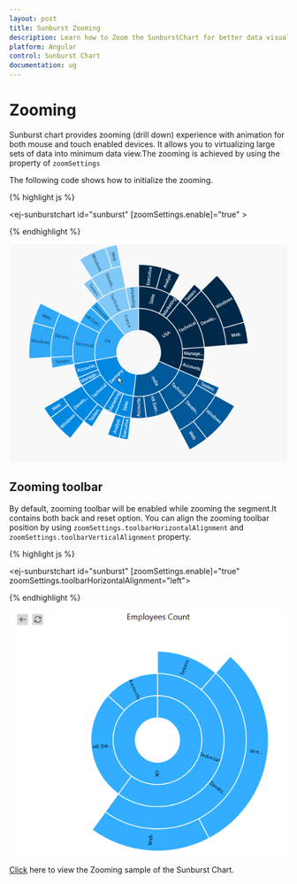 ```yaml
---
layout: post
title: Sunburst Zooming
description: Learn how to Zoom the SunburstChart for better data visualization
platform: Angular
control: Sunburst Chart
documentation: ug
---
```


# Zooming

Sunburst chart provides zooming (drill down) experience with animation for both mouse and touch enabled devices. It allows you to virtualizing large sets of data into minimum data view.The zooming is achieved by using the property of `zoomSettings`

The following code shows how to initialize the zooming.

{% highlight js %}

<ej-sunburstchart  id="sunburst"   [zoomSettings.enable]="true" >
</ej-sunburstchart>

{% endhighlight %}

![](Zooming_images/Zooming_img1.gif)

## Zooming toolbar
By default, zooming toolbar will be enabled while zooming the segment.It contains both back and reset option.
You can align the zooming toolbar position by using `zoomSettings.toolbarHorizontalAlignment` and `zoomSettings.toolbarVerticalAlignment` property.


{% highlight js %}

<ej-sunburstchart  id="sunburst"  [zoomSettings.enable]="true" zoomSettings.toolbarHorizontalAlignment="left">
</ej-sunburstchart>

{% endhighlight %}

![](Zooming_images/Zooming_img2.png)

[Click](http://ng2jq.syncfusion.com/#/sunburst/zooming) here to view the Zooming sample of the  Sunburst Chart.
